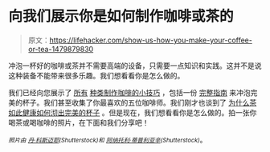 # 向我们展示你是如何制作咖啡或茶的

> 原文：<https://lifehacker.com/show-us-how-you-make-your-coffee-or-tea-1479879830>

冲泡一杯好的咖啡或茶并不需要高端的设备，只需要一点知识和实践。这并不是说这种装备不能带来很多乐趣。我们想看看你是怎么做的。



我们已经向您展示了 [所有](https://lifehacker.com/this-is-what-your-coffee-grind-should-look-like-based-1441213302) [种类](http://lifehacker.com/how-to-make-and-take-great-coffee-anywhere-1149818185)[制作咖啡的小技巧](http://lifehacker.com/top-10-tips-and-tricks-for-better-coffee-5312052) ，包括一份 [完整指南](http://lifehacker.com/brew-the-perfect-cup-the-complete-guide-5989565) 来冲泡完美的杯子。我们甚至收集了你最喜欢的五位咖啡师。我们刚才也谈到了 [为什么茶如此健康](http://lifehacker.com/why-tea-is-so-healthy-for-you-and-how-to-get-the-most-1460167162)[如何沏出完美的杯子](http://lifehacker.com/this-time-and-temperature-chart-helps-you-brew-the-perf-1447451469) 。但是现在，我们想看看你是怎么做的。拍一张你喝茶或喝咖啡的照片，在下面和我们分享吧！

*<small>照片由</small>* [*<small>丹·科斯迈耶</small>*](http://www.shutterstock.com/pic.mhtml?id=122572627&src=id)*<small>(Shutterstock)和</small>* [*<small>阿纳托利·蒂普利亚辛</small>*](http://www.shutterstock.com/pic.mhtml?id=71579566&src=id)*<small>(Shutterstock)</small>*。